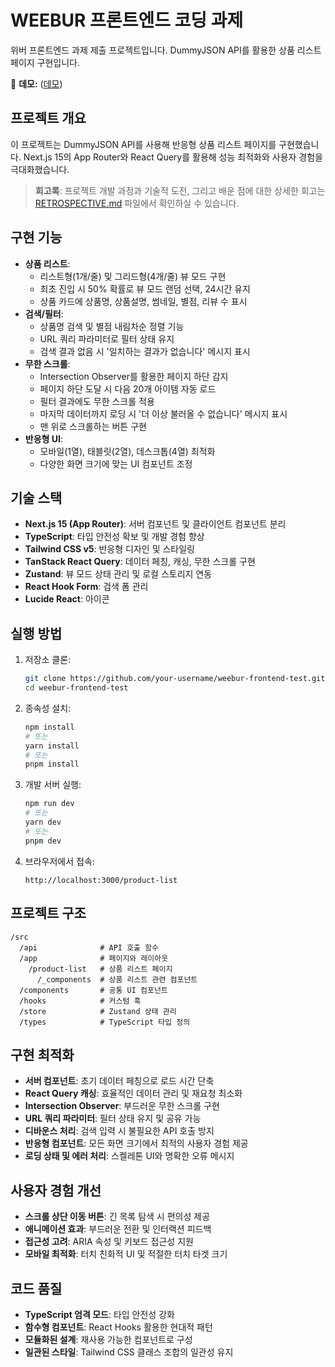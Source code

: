 # WEEBUR 프론트엔드 코딩 과제

위버 프론트엔드 과제 제출 프로젝트입니다. DummyJSON API를 활용한 상품 리스트 페이지 구현입니다.

🔗 **데모:** ([데모](https://weebur-assignment.vercel.app/))

## 프로젝트 개요

이 프로젝트는 DummyJSON API를 사용해 반응형 상품 리스트 페이지를 구현했습니다. Next.js 15의 App Router와 React Query를 활용해 성능 최적화와 사용자 경험을 극대화했습니다.

> **회고록**: 프로젝트 개발 과정과 기술적 도전, 그리고 배운 점에 대한 상세한 회고는 [RETROSPECTIVE.md](./RETROSPECTIVE.md) 파일에서 확인하실 수 있습니다.

## 구현 기능

- **상품 리스트**:
  - 리스트형(1개/줄) 및 그리드형(4개/줄) 뷰 모드 구현
  - 최초 진입 시 50% 확률로 뷰 모드 랜덤 선택, 24시간 유지
  - 상품 카드에 상품명, 상품설명, 썸네일, 별점, 리뷰 수 표시
- **검색/필터**:
  - 상품명 검색 및 별점 내림차순 정렬 기능
  - URL 쿼리 파라미터로 필터 상태 유지
  - 검색 결과 없음 시 '일치하는 결과가 없습니다' 메시지 표시
- **무한 스크롤**:
  - Intersection Observer를 활용한 페이지 하단 감지
  - 페이지 하단 도달 시 다음 20개 아이템 자동 로드
  - 필터 결과에도 무한 스크롤 적용
  - 마지막 데이터까지 로딩 시 '더 이상 불러올 수 없습니다' 메시지 표시
  - 맨 위로 스크롤하는 버튼 구현
- **반응형 UI**:
  - 모바일(1열), 태블릿(2열), 데스크톱(4열) 최적화
  - 다양한 화면 크기에 맞는 UI 컴포넌트 조정

## 기술 스택

- **Next.js 15 (App Router)**: 서버 컴포넌트 및 클라이언트 컴포넌트 분리
- **TypeScript**: 타입 안전성 확보 및 개발 경험 향상
- **Tailwind CSS v5**: 반응형 디자인 및 스타일링
- **TanStack React Query**: 데이터 페칭, 캐싱, 무한 스크롤 구현
- **Zustand**: 뷰 모드 상태 관리 및 로컬 스토리지 연동
- **React Hook Form**: 검색 폼 관리
- **Lucide React**: 아이콘

## 실행 방법

1. 저장소 클론:

   ```bash
   git clone https://github.com/your-username/weebur-frontend-test.git
   cd weebur-frontend-test
   ```

2. 종속성 설치:

   ```bash
   npm install
   # 또는
   yarn install
   # 또는
   pnpm install
   ```

3. 개발 서버 실행:

   ```bash
   npm run dev
   # 또는
   yarn dev
   # 또는
   pnpm dev
   ```

4. 브라우저에서 접속:
   ```
   http://localhost:3000/product-list
   ```

## 프로젝트 구조

```
/src
  /api              # API 호출 함수
  /app              # 페이지와 레이아웃
    /product-list   # 상품 리스트 페이지
      /_components  # 상품 리스트 관련 컴포넌트
  /components       # 공통 UI 컴포넌트
  /hooks            # 커스텀 훅
  /store            # Zustand 상태 관리
  /types            # TypeScript 타입 정의
```

## 구현 최적화

- **서버 컴포넌트**: 초기 데이터 페칭으로 로드 시간 단축
- **React Query 캐싱**: 효율적인 데이터 관리 및 재요청 최소화
- **Intersection Observer**: 부드러운 무한 스크롤 구현
- **URL 쿼리 파라미터**: 필터 상태 유지 및 공유 가능
- **디바운스 처리**: 검색 입력 시 불필요한 API 호출 방지
- **반응형 컴포넌트**: 모든 화면 크기에서 최적의 사용자 경험 제공
- **로딩 상태 및 에러 처리**: 스켈레톤 UI와 명확한 오류 메시지

## 사용자 경험 개선

- **스크롤 상단 이동 버튼**: 긴 목록 탐색 시 편의성 제공
- **애니메이션 효과**: 부드러운 전환 및 인터랙션 피드백
- **접근성 고려**: ARIA 속성 및 키보드 접근성 지원
- **모바일 최적화**: 터치 친화적 UI 및 적절한 터치 타겟 크기

## 코드 품질

- **TypeScript 엄격 모드**: 타입 안전성 강화
- **함수형 컴포넌트**: React Hooks 활용한 현대적 패턴
- **모듈화된 설계**: 재사용 가능한 컴포넌트로 구성
- **일관된 스타일**: Tailwind CSS 클래스 조합의 일관성 유지
